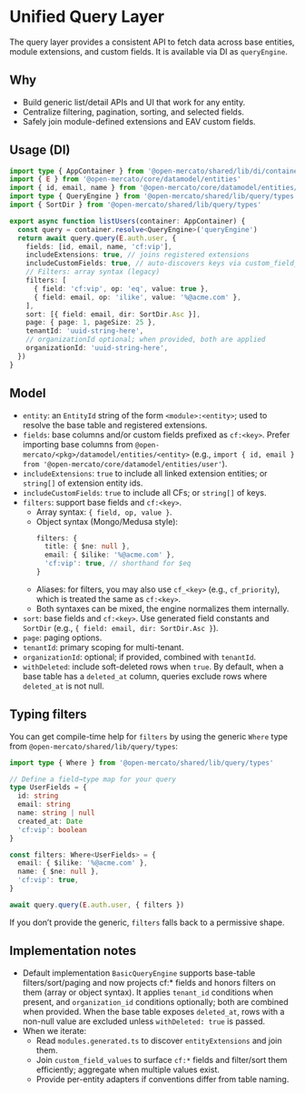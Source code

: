 # Unified Query Layer

The query layer provides a consistent API to fetch data across base entities, module extensions, and custom fields. It is available via DI as `queryEngine`.

## Why
- Build generic list/detail APIs and UI that work for any entity.
- Centralize filtering, pagination, sorting, and selected fields.
- Safely join module-defined extensions and EAV custom fields.

## Usage (DI)

```ts
import type { AppContainer } from '@open-mercato/shared/lib/di/container'
import { E } from '@open-mercato/core/datamodel/entities'
import { id, email, name } from '@open-mercato/core/datamodel/entities/user'
import type { QueryEngine } from '@open-mercato/shared/lib/query/types'
import { SortDir } from '@open-mercato/shared/lib/query/types'

export async function listUsers(container: AppContainer) {
  const query = container.resolve<QueryEngine>('queryEngine')
  return await query.query(E.auth.user, {
    fields: [id, email, name, 'cf:vip'],
    includeExtensions: true, // joins registered extensions
    includeCustomFields: true, // auto-discovers keys via custom_field_defs
    // Filters: array syntax (legacy)
    filters: [
      { field: 'cf:vip', op: 'eq', value: true },
      { field: email, op: 'ilike', value: '%@acme.com' },
    ],
    sort: [{ field: email, dir: SortDir.Asc }],
    page: { page: 1, pageSize: 25 },
    tenantId: 'uuid-string-here',
    // organizationId optional; when provided, both are applied
    organizationId: 'uuid-string-here',
  })
}
```

## Model
- `entity`: an `EntityId` string of the form `<module>:<entity>`; used to resolve the base table and registered extensions.
- `fields`: base columns and/or custom fields prefixed as `cf:<key>`. Prefer importing base columns from `@open-mercato/<pkg>/datamodel/entities/<entity>` (e.g., `import { id, email } from '@open-mercato/core/datamodel/entities/user'`).
- `includeExtensions`: `true` to include all linked extension entities; or `string[]` of extension entity ids.
- `includeCustomFields`: `true` to include all CFs; or `string[]` of keys.
- `filters`: support base fields and `cf:<key>`.
  - Array syntax: `{ field, op, value }`.
  - Object syntax (Mongo/Medusa style):
    ```ts
    filters: {
      title: { $ne: null },
      email: { $ilike: '%@acme.com' },
      'cf:vip': true, // shorthand for $eq
    }
    ```
  - Aliases: for filters, you may also use `cf_<key>` (e.g., `cf_priority`), which is treated the same as `cf:<key>`.
  - Both syntaxes can be mixed, the engine normalizes them internally.
- `sort`: base fields and `cf:<key>`. Use generated field constants and `SortDir` (e.g., `{ field: email, dir: SortDir.Asc }`).
- `page`: paging options.
- `tenantId`: primary scoping for multi-tenant.
- `organizationId`: optional; if provided, combined with `tenantId`.
- `withDeleted`: include soft-deleted rows when `true`. By default, when a base table has a `deleted_at` column, queries exclude rows where `deleted_at` is not null.

## Typing filters

You can get compile-time help for `filters` by using the generic `Where` type from `@open-mercato/shared/lib/query/types`:

```ts
import type { Where } from '@open-mercato/shared/lib/query/types'

// Define a field→type map for your query
type UserFields = {
  id: string
  email: string
  name: string | null
  created_at: Date
  'cf:vip': boolean
}

const filters: Where<UserFields> = {
  email: { $ilike: '%@acme.com' },
  name: { $ne: null },
  'cf:vip': true,
}

await query.query(E.auth.user, { filters })
```

If you don’t provide the generic, `filters` falls back to a permissive shape.

## Implementation notes
- Default implementation `BasicQueryEngine` supports base-table filters/sort/paging and now projects cf:* fields and honors filters on them (array or object syntax). It applies `tenant_id` conditions when present, and `organization_id` conditions optionally; both are combined when provided. When the base table exposes `deleted_at`, rows with a non-null value are excluded unless `withDeleted: true` is passed.
- When we iterate:
  - Read `modules.generated.ts` to discover `entityExtensions` and join them.
  - Join `custom_field_values` to surface `cf:*` fields and filter/sort them efficiently; aggregate when multiple values exist.
  - Provide per-entity adapters if conventions differ from table naming.
